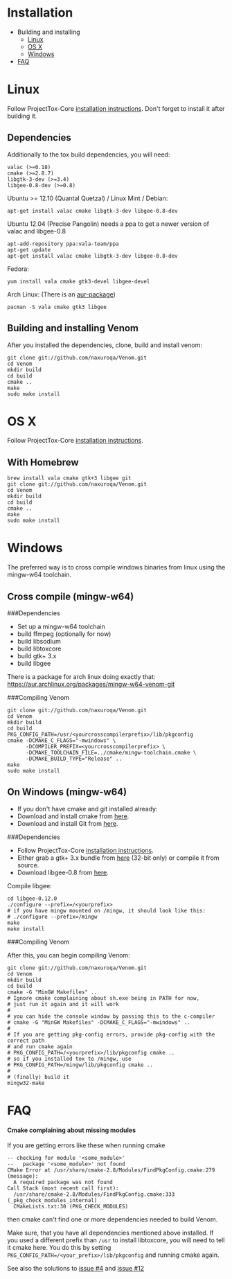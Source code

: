 Installation
============
- Building and installing
    - [Linux](#linux)
    - [OS X](#osx)
    - [Windows](#windows)
- [FAQ](#faq)



Linux
=====

Follow ProjectTox-Core [installation instructions](https://github.com/irungentoo/ProjectTox-Core/blob/master/INSTALL.md#linux).
Don't forget to install it after building it.

Dependencies
------------

Additionally to the tox build dependencies, you will need:

    valac (>=0.18)
    cmake (>=2.8.7)
    libgtk-3-dev (>=3.4)
    libgee-0.8-dev (>=0.8)

Ubuntu >= 12.10 (Quantal Quetzal) / Linux Mint / Debian:

    apt-get install valac cmake libgtk-3-dev libgee-0.8-dev

Ubuntu 12.04 (Precise Pangolin) needs a ppa to get a newer version of valac and libgee-0.8

    apt-add-repository ppa:vala-team/ppa
    apt-get update
    apt-get install valac cmake libgtk-3-dev libgee-0.8-dev

Fedora:

    yum install vala cmake gtk3-devel libgee-devel

Arch Linux: (There is an [aur-package](https://aur.archlinux.org/packages/venom-git))

    pacman -S vala cmake gtk3 libgee

Building and installing Venom
-----------------------------

After you installed the dependencies, clone, build and install venom:

    git clone git://github.com/naxuroqa/Venom.git
    cd Venom
    mkdir build
    cd build
    cmake ..
    make
    sudo make install

OS X
====

Follow ProjectTox-Core [installation instructions](https://github.com/irungentoo/ProjectTox-Core/blob/master/INSTALL.md#os-x).

With Homebrew
-------------

    brew install vala cmake gtk+3 libgee git
    git clone git://github.com/naxuroqa/Venom.git
    cd Venom
    mkdir build
    cd build
    cmake ..
    make
    sudo make install

Windows
=======

The preferred way is to cross compile windows binaries from linux using the mingw-w64 toolchain.

Cross compile (mingw-w64)
-------------------------

###Dependencies
* Set up a mingw-w64 toolchain
* build ffmpeg (optionally for now)
* build libsodium
* build libtoxcore
* build gtk+ 3.x
* build libgee

There is a package for arch linux doing exactly that: https://aur.archlinux.org/packages/mingw-w64-venom-git

###Compiling Venom

    git clone git://github.com/naxuroqa/Venom.git
    cd Venom
    mkdir build
    cd build
    PKG_CONFIG_PATH=/usr/<yourcrosscompilerprefix>/lib/pkgconfig
    cmake -DCMAKE_C_FLAGS="-mwindows" \
          -DCOMPILER_PREFIX=<yourcrosscompilerprefix> \
          -DCMAKE_TOOLCHAIN_FILE=../cmake/mingw-toolchain.cmake \
          -DCMAKE_BUILD_TYPE="Release" ..
    make
    sudo make install

On Windows (mingw-w64)
----------------------

* If you don't have cmake and git installed already:
 *  Download and install cmake from [here](http://www.cmake.org/cmake/resources/software.html).
 *  Download and install Git from [here](http://git-scm.com/download/win).

###Dependencies

* Follow ProjectTox-Core [installation instructions](https://github.com/irungentoo/ProjectTox-Core/blob/master/INSTALL.md#windows).
* Either grab a gtk+ 3.x bundle from [here](http://www.gtk.org/download/win32.php) (32-bit only) or compile it from source.
* Download libgee-0.8 from [here](http://ftp.gnome.org/pub/GNOME/sources/libgee/0.12).

Compile libgee:

    cd libgee-0.12.0
    ./configure --prefix=/<yourprefix>
    # if you have mingw mounted on /mingw, it should look like this:
    # ./configure --prefix=/mingw
    make
    make install

###Compiling Venom

After this, you can begin compiling Venom:

    git clone git://github.com/naxuroqa/Venom.git
    cd Venom
    mkdir build
    cd build
    cmake -G "MinGW Makefiles" ..
    # Ignore cmake complaining about sh.exe being in PATH for now,
    # just run it again and it will work
    # 
    # you can hide the console window by passing this to the c-compiler
    # cmake -G "MinGW Makefiles" -DCMAKE_C_FLAGS="-mwindows" ..
    # 
    # If you are getting pkg-config errors, provide pkg-config with the correct path
    # and run cmake again
    # PKG_CONFIG_PATH=/<yourprefix>/lib/pkgconfig cmake ..
    # so if you installed tox to /mingw, use
    # PKG_CONFIG_PATH=/mingw/lib/pkgconfig cmake ..
    # 
    # (finally) build it
    mingw32-make

FAQ
===
#### Cmake complaining about missing modules
If you are getting errors like these when running cmake

    -- checking for module '<some_module>'
    --   package '<some_module>' not found
    CMake Error at /usr/share/cmake-2.8/Modules/FindPkgConfig.cmake:279 (message):
      A required package was not found
    Call Stack (most recent call first):
      /usr/share/cmake-2.8/Modules/FindPkgConfig.cmake:333 (_pkg_check_modules_internal)
      CMakeLists.txt:30 (PKG_CHECK_MODULES)

then cmake can't find one or more dependencies needed to build Venom.

Make sure, that you have all dependencies mentioned above installed.
If you used a different prefix than ``/usr`` to install libtoxcore, you will need to tell it cmake here.
You do this by setting ``PKG_CONFIG_PATH=/<your_prefix>/lib/pkgconfig`` and running cmake again.

See also the solutions to [issue #4](https://github.com/naxuroqa/Venom/issues/4) and [issue #12](https://github.com/naxuroqa/Venom/issues/12)
